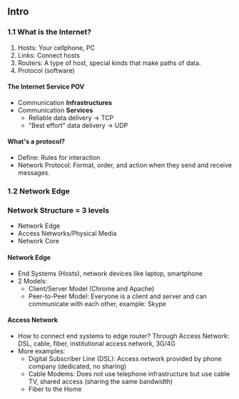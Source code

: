## Intro

### 1.1 What is the Internet?
1. Hosts: Your cellphone, PC
2. Links: Connect hosts
3. Routers: A type of host, special kinds that make paths of data.
4. Protocol (software)

#### The Internet Service POV
- Communication **Infrastructures**
- Communication **Services**
	- Reliable data delivery -> TCP
	- "Best effort" data delivery -> UDP

#### What's a protocol?
- Define: Rules for interaction
- Network Protocol: Format, order, and action when they send and receive messages.

### 1.2 Network Edge

### Network Structure = 3 levels
- Network Edge
- Access Networks/Physical Media
- Network Core

#### Network Edge
- End Systems (Hosts), network devices like laptop, smartphone
- 2 Models: 
	- Client/Server Model (Chrome and Apache)
	- Peer-to-Peer Model: Everyone is a client and server and can communicate with each other, example: Skype

#### Access Network
- How to connect end systems to edge router? Through Access Network: DSL, cable, fiber, institutional access network, 3G/4G
- More examples:
	- Digital Subscriber Line (DSL): Access network provided by phone company (dedicated, no sharing)
	- Cable Modems: Does not use telephone infrastructure but use cable TV, shared access (sharing the same bandwidth)
	- Fiber to the Home
<!--stackedit_data:
eyJoaXN0b3J5IjpbMzg0MTYzOTI0LC0yMDQyNzUyODk0XX0=
-->